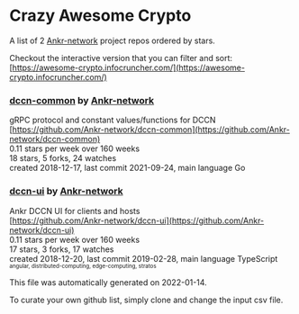 # Crazy Awesome Crypto
A list of 2 [Ankr-network](https://github.com/Ankr-network) project repos ordered by stars.  

Checkout the interactive version that you can filter and sort: 
[https://awesome-crypto.infocruncher.com/](https://awesome-crypto.infocruncher.com/)  


### [dccn-common](https://github.com/Ankr-network/dccn-common) by [Ankr-network](https://github.com/Ankr-network)  
gRPC protocol and constant values/functions for DCCN  
[https://github.com/Ankr-network/dccn-common](https://github.com/Ankr-network/dccn-common)  
0.11 stars per week over 160 weeks  
18 stars, 5 forks, 24 watches  
created 2018-12-17, last commit 2021-09-24, main language Go  


### [dccn-ui](https://github.com/Ankr-network/dccn-ui) by [Ankr-network](https://github.com/Ankr-network)  
Ankr DCCN UI for clients and hosts  
[https://github.com/Ankr-network/dccn-ui](https://github.com/Ankr-network/dccn-ui)  
0.11 stars per week over 160 weeks  
17 stars, 3 forks, 17 watches  
created 2018-12-20, last commit 2019-02-28, main language TypeScript  
<sub><sup>angular, distributed-computing, edge-computing, stratos</sup></sub>


This file was automatically generated on 2022-01-14.  

To curate your own github list, simply clone and change the input csv file.  